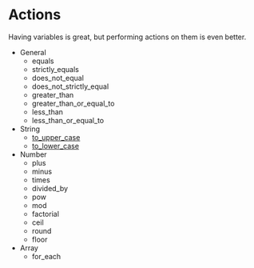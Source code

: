 # Actions

Having variables is great, but performing actions on them is even better.

- General
    - equals
    - strictly_equals
    - does_not_equal
    - does_not_strictly_equal
    - greater_than
    - greater_than_or_equal_to
    - less_than
    - less_than_or_equal_to
- String
    - [to_upper_case](string/to_upper_case)
    - [to_lower_case](string/to_lower_case)
- Number
    - plus
    - minus
    - times
    - divided_by
    - pow
    - mod
    - factorial
    - ceil
    - round
    - floor
- Array
    - for_each
